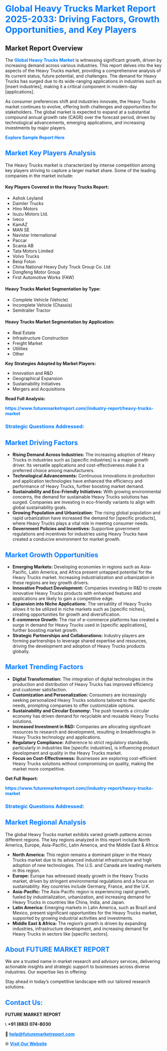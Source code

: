 <h1 style="color: #007BFF;">Global Heavy Trucks Market Report 2025-2033: Driving Factors, Growth Opportunities, and Key Players</h1>

<section id="overview">
<h2>Market Report Overview</h2>
<p>The <a href="https://www.futuremarketreport.com//industry-report/heavy-trucks-market" style="color: #007BFF; text-decoration: none;"><strong>Global Heavy Trucks Market</strong></a> is witnessing significant growth, driven by increasing demand across various industries. This report delves into the key aspects of the Heavy Trucks market, providing a comprehensive analysis of its current status, future potential, and challenges. The demand for Heavy Trucks has surged due to its wide-ranging applications in industries such as [insert industries], making it a critical component in modern-day [applications].</p>
<p>As consumer preferences shift and industries innovate, the Heavy Trucks market continues to evolve, offering both challenges and opportunities for stakeholders. The global market is expected to expand at a substantial compound annual growth rate (CAGR) over the forecast period, driven by technological advancements, emerging applications, and increasing investments by major players.</p>
</section>

<section id="overview">
<p><a href="https://www.futuremarketreport.com//request-sample/reportId=83582" style="color: #007BFF; text-decoration: none;"><strong>Explore Sample Report Here</strong></a></p>
</section>

<section id="key-players">
<h2 style="color: #007BFF;">Market Key Players Analysis</h2>
<p>The Heavy Trucks market is characterized by intense competition among key players striving to capture a larger market share. Some of the leading companies in the market include:</p>
<h4>Key Players Covered in the Heavy Trucks Report:</h4>
<ul><li>Ashok Leyland</li><li>Daimler Trucks</li><li>Hino Motors</li><li>Isuzu Motors Ltd.</li><li>Iveco</li><li>KamAZ</li><li>MAN SE</li><li>Navistar International</li><li>Paccar</li><li>Scania AB</li><li>Tata Motors Limited</li><li>Volvo Trucks</li><li>Beiqi Foton</li><li>China National Heavy Duty Truck Group Co. Ltd</li><li>Dongfeng Motor Group</li><li>First Automotive Works (FAW)</li></ul>
<h4>Heavy Trucks Market Segmentation by Type:</h4>
<ul><li>Complete Vehicle (Vehicle)</li><li>Incomplete Vehicle (Chassis)</li><li>Semitrailer Tractor</li></ul>

<h4>Heavy Trucks Market Segmentation by Application:</h4>
<ul><li>Real Estate</li><li>Infrastructure Construction</li><li>Freight Market</li><li>Utilities</li><li>Other</li></ul>
<p><strong>Key Strategies Adopted by Market Players:</strong></p>
<ul>
<li>Innovation and R&D</li>
<li>Geographical Expansion</li>
<li>Sustainability Initiatives</li>
<li>Mergers and Acquisitions</li>
</ul>
</section>

<section>
<p><strong>Read Full Analysis: </strong></p><a href="https://www.futuremarketreport.com//industry-report/heavy-trucks-market" style="color: #007BFF; text-decoration: none;"><strong>https://www.futuremarketreport.com//industry-report/heavy-trucks-market</strong></a>
<h3 style="color: #007BFF;">Strategic Questions Addressed:</h3>
</section>

<section id="driving-factors">
<h2 style="color: #007BFF;">Market Driving Factors</h2>
<ul>
<li><strong>Rising Demand Across Industries:</strong> The increasing adoption of Heavy Trucks in industries such as [specific industries] is a major growth driver. Its versatile applications and cost-effectiveness make it a preferred choice among manufacturers.</li>
<li><strong>Technological Advancements:</strong> Continuous innovations in production and application technologies have enhanced the efficiency and performance of Heavy Trucks, further boosting market demand.</li>
<li><strong>Sustainability and Eco-Friendly Initiatives:</strong> With growing environmental concerns, the demand for sustainable Heavy Trucks solutions has surged. Companies are investing in eco-friendly variants to align with global sustainability goals.</li>
<li><strong>Growing Population and Urbanization:</strong> The rising global population and rapid urbanization have increased the demand for [specific products], where Heavy Trucks plays a vital role in meeting consumer needs.</li>
<li><strong>Government Policies and Incentives:</strong> Supportive government regulations and incentives for industries using Heavy Trucks have created a conducive environment for market growth.</li>
</ul>
</section>

<section id="growth-opportunities">
<h2 style="color: #007BFF;">Market Growth Opportunities</h2>
<ul>
<li><strong>Emerging Markets:</strong> Developing economies in regions such as Asia-Pacific, Latin America, and Africa present untapped potential for the Heavy Trucks market. Increasing industrialization and urbanization in these regions are key growth drivers.</li>
<li><strong>Innovative Product Development:</strong> Companies investing in R&D to create innovative Heavy Trucks products with enhanced features and applications are likely to gain a competitive edge.</li>
<li><strong>Expansion into Niche Applications:</strong> The versatility of Heavy Trucks allows it to be utilized in niche markets such as [specific niches], creating opportunities for growth and diversification.</li>
<li><strong>E-commerce Growth:</strong> The rise of e-commerce platforms has created a surge in demand for Heavy Trucks used in [specific applications], further boosting market growth.</li>
<li><strong>Strategic Partnerships and Collaborations:</strong> Industry players are forming partnerships to leverage shared expertise and resources, driving the development and adoption of Heavy Trucks products globally.</li>
</ul>
</section>

<section id="trending-factors">
<h2 style="color: #007BFF;">Market Trending Factors</h2>
<ul>
<li><strong>Digital Transformation:</strong> The integration of digital technologies in the production and distribution of Heavy Trucks has improved efficiency and customer satisfaction.</li>
<li><strong>Customization and Personalization:</strong> Consumers are increasingly seeking personalized Heavy Trucks solutions tailored to their specific needs, prompting companies to offer customizable options.</li>
<li><strong>Sustainability and Circular Economy:</strong> The push towards a circular economy has driven demand for recyclable and reusable Heavy Trucks solutions.</li>
<li><strong>Increased Investment in R&D:</strong> Companies are allocating significant resources to research and development, resulting in breakthroughs in Heavy Trucks technology and applications.</li>
<li><strong>Regulatory Compliance:</strong> Adherence to strict regulatory standards, particularly in industries like [specific industries], is influencing product development and quality in the Heavy Trucks market.</li>
<li><strong>Focus on Cost-Effectiveness:</strong> Businesses are exploring cost-efficient Heavy Trucks solutions without compromising on quality, making the market more competitive.</li>
</ul>
</section>

<section>
<p><strong>Get Full Report: </strong></p><a href="https://www.futuremarketreport.com//industry-report/heavy-trucks-market" style="color: #007BFF; text-decoration: none;"><strong>https://www.futuremarketreport.com//industry-report/heavy-trucks-market</strong></a>
<h3 style="color: #007BFF;">Strategic Questions Addressed:</h3>
</section>


<section id="regional-analysis">
<h2 style="color: #007BFF;">Market Regional Analysis</h2>
<p>The global Heavy Trucks market exhibits varied growth patterns across different regions. The key regions analyzed in this report include North America, Europe, Asia-Pacific, Latin America, and the Middle East & Africa:</p>
<ul>
<li><strong>North America:</strong> This region remains a dominant player in the Heavy Trucks market due to its advanced industrial infrastructure and high adoption of new technologies. The U.S. and Canada are leading markets in this region.</li>
<li><strong>Europe:</strong> Europe has witnessed steady growth in the Heavy Trucks market, driven by stringent environmental regulations and a focus on sustainability. Key countries include Germany, France, and the U.K.</li>
<li><strong>Asia-Pacific:</strong> The Asia-Pacific region is experiencing rapid growth, fueled by industrialization, urbanization, and increasing demand for Heavy Trucks in countries like China, India, and Japan.</li>
<li><strong>Latin America:</strong> Emerging markets in Latin America, such as Brazil and Mexico, present significant opportunities for the Heavy Trucks market, supported by growing industrial activities and investments.</li>
<li><strong>Middle East & Africa:</strong> The region’s growth is driven by expanding industries, infrastructure development, and increasing demand for Heavy Trucks in sectors like [specific sectors].</li>
</ul>
</section>

<footer>
<h2 style="color: #007BFF;">About FUTURE MARKET REPORT</h2>
<p>We are a trusted name in market research and advisory services, delivering actionable insights and strategic support to businesses across diverse industries. Our expertise lies in offering:</p>

<p>Stay ahead in today’s competitive landscape with our tailored research solutions.</p>

<h2 style="color: #007BFF;">Contact Us:</h2>
<p><strong>FUTURE MARKET REPORT</strong></p>
<p>📞 <strong>+91 (883) 074-8030</strong></p>
<p>📧 <strong><a href="mailto:help@futuremarketreport.com" style="color: #007BFF;">help@futuremarketreport.com</a></strong></p>
<p>🌐 <strong><a href="https://www.futuremarketreport.com/" style="color: #007BFF;">Visit Our Website</a></strong></p>
</footer>